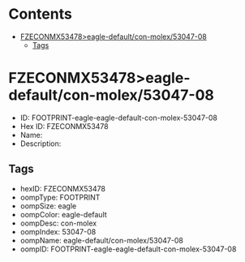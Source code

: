 



Contents
========

* [FZECONMX53478>eagle-default/con-molex/53047-08](#fzeconmx53478eagle-defaultcon-molex53047-08)
	* [Tags](#tags)

# FZECONMX53478>eagle-default/con-molex/53047-08

- ID: FOOTPRINT-eagle-eagle-default-con-molex-53047-08
- Hex ID: FZECONMX53478
- Name: 
- Description: 

## Tags

- hexID: FZECONMX53478
- oompType: FOOTPRINT
- oompSize: eagle
- oompColor: eagle-default
- oompDesc: con-molex
- oompIndex: 53047-08
- oompName: eagle-default/con-molex/53047-08
- oompID: FOOTPRINT-eagle-eagle-default-con-molex-53047-08
